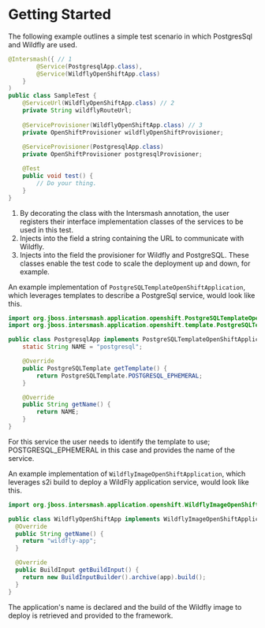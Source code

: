 # Getting Started

The following example outlines a simple test scenario in which PostgresSql and Wildfly are used.

```java
@Intersmash({ // 1
        @Service(PostgresqlApp.class),
        @Service(WildflyOpenShiftApp.class)
    }
)
public class SampleTest {
    @ServiceUrl(WildflyOpenShiftApp.class) // 2
    private String wildflyRouteUrl;
  
    @ServiceProvisioner(WildflyOpenShiftApp.class) // 3
    private OpenShiftProvisioner wildflyOpenShiftProvisioner;
    
    @ServiceProvisioner(PostgresqlApp.class) 
    private OpenShiftProvisioner postgresqlProvisioner;

    @Test
    public void test() {
        // Do your thing.
    }
}
```
1. By decorating the class with the Intersmash annotation, the user registers their interface implementation
   classes of the services to be used in this test.
2. Injects into the field a string containing the URL to communicate with Wildfly.
3. Injects into the field the provisioner for Wildfly and PostgreSQL.  These classes
   enable the test code to scale the deployment up and down, for example.

An example implementation of `PostgreSQLTemplateOpenShiftApplication`, which leverages templates to describe a PostgreSql service, would look like this. 

```java
import org.jboss.intersmash.application.openshift.PostgreSQLTemplateOpenShiftApplication;
import org.jboss.intersmash.application.openshift.template.PostgreSQLTemplate;

public class PostgresqlApp implements PostgreSQLTemplateOpenShiftApplication {
	static String NAME = "postgresql";

	@Override
	public PostgreSQLTemplate getTemplate() {
		return PostgreSQLTemplate.POSTGRESQL_EPHEMERAL;
	}

	@Override
	public String getName() {
		return NAME;
	}
}
```
For this service the user
needs to identify the template to use; POSTGRESQL_EPHEMERAL in this case and
provides the name of the service.

An example implementation of `WildflyImageOpenShiftApplication`, which leverages s2i build to deploy a WildFly application service, would look like this.

```java
import org.jboss.intersmash.application.openshift.WildflyImageOpenShiftApplication;

public class WildflyOpenShiftApp implements WildflyImageOpenShiftApplication {
  @Override
  public String getName() {
    return "wildfly-app";
  }

  @Override
  public BuildInput getBuildInput() {
    return new BuildInputBuilder().archive(app).build();
  }
}
```
The application's name is declared
and the build of the Wildfly image to deploy is retrieved and provided to the framework.